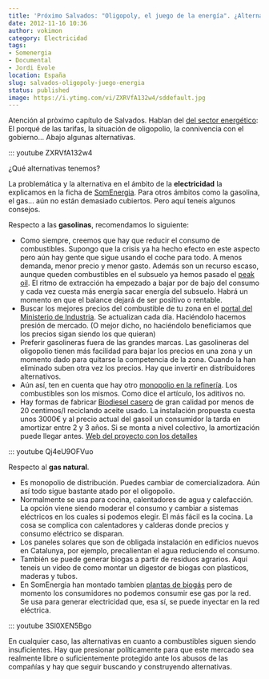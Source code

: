 ```yaml
---
title: 'Próximo Salvados: "Oligopoly, el juego de la energía". ¿Alternativas?'
date: 2012-11-16 10:36
author: vokimon
category: Electricidad
tags:
- Somenergia
- Documental
- Jordi Évole
location: España
slug: salvados-oligopoly-juego-energia
status: published
image: https://i.ytimg.com/vi/ZXRVfA132w4/sddefault.jpg
---
```


Atención al pròximo capítulo de Salvados. Hablan del [del sector energético](http://www.lasexta.com/programas/salvados/avances/consumidores-son-que-estan-pringando-tarifa-electrica_2012111500123.html): El porqué de las tarifas, la situación de oligopolio, la connivencia con el gobierno... Abajo algunas alternativas.

::: youtube ZXRVfA132w4


¿Qué alternativas tenemos?

La problemática y la alternativa en el ámbito de la **electricidad** la explicamos en la ficha de [SomEnergia](http://desconexionibex35.org/blog/electricas-som-energia/). Para otros ámbitos como la gasolina, el gas... aún no están demasiado cubiertos. Pero aquí teneis algunos consejos.

Respecto a las **gasolinas**, recomendamos lo siguiente:

-   Como siempre, creemos que hay que reducir el consumo de combustibles. Supongo que la crisis ya ha hecho efecto en este aspecto pero aún hay gente que sigue usando el coche para todo. A menos demanda, menor precio y menor gasto. Además son un recurso escaso, aunque queden combustibles en el subsuelo ya hemos pasado el [peak oil](http://en.wikipedia.org/wiki/Peak_oil). El ritmo de extracción ha empezado a bajar por de bajo del consumo y cada vez cuesta más energía sacar energía del subsuelo. Habrá un momento en que el balance dejará de ser positivo o rentable.
-   Buscar los mejores precios del combustible de tu zona en el [portal del Ministerio de Industria](http://geoportal.mityc.es/hidrocarburos/eess). Se actualizan cada día. Haciéndolo hacemos presión de mercado. (O mejor dicho, no haciéndolo beneficiamos que los precios sigan siendo los que quieran)
-   Preferir gasolineras fuera de las grandes marcas. Las gasolineras del oligopolio tienen más facilidad para bajar los precios en una zona y un momento dado para quitarse la competencia de la zona. Cuando la han eliminado suben otra vez los precios. Hay que invertir en distribuidores alternativos.
-   Aún así, ten en cuenta que hay otro [monopolio en la refinería](http://www.bmwfaq.com/f7/mi-visita-a-clh-y-el-secreto-de-las-gasolinas-546966/). Los combustibles son los mismos. Como dice el artículo, los aditivos no.
-   Hay formas de fabricar [Biodiesel casero](http://www.youtube.com/watch?feature=player_embedded&v=Qj4eU9OFVuo) de gran calidad por menos de 20 centimos/l reciclando aceite usado. La instalación propuesta cuesta unos 3000€ y al precio actual del gasoil un consumidor la tarda en amortizar entre 2 y 3 años. Si se monta a nivel colectivo, la amortización puede llegar antes. [Web del proyecto con los detalles](http://biodiesel-jose.blogspot.com.es/)

::: youtube Qj4eU9OFVuo


Respecto al **gas natural**.

-   Es monopolio de distribución. Puedes cambiar de comercializadora. Aún así todo sigue bastante atado por el oligopolio.
-   Normalmente se usa para cocina, calentadores de agua y calefacción. La opción viene siendo moderar el consumo y cambiar a sistemas eléctricos en los cuales si podemos elegir. El más fácil es la cocina. La cosa se complica con calentadores y calderas donde precios y consumo eléctrico se disparan.
-   Los paneles solares que son de obligada instalación en edificios nuevos en Catalunya, por ejemplo, precalientan el agua reduciendo el consumo.
-   También se puede generar biogas a partir de residuos agrarios. Aquí teneis un video de como montar un digestor de biogas con plasticos, maderas y tubos.
-   En SomEnergia han montado tambien [plantas de biogás](https://www.somenergia.coop/images/stories/continguts/Reumen_proyecto_Torregrossa_CAT.pdf) pero de momento los consumidores no podemos consumir ese gas por la red. Se usa para generar electricidad que, esa sí, se puede inyectar en la red eléctrica.

::: youtube 3Sl0XEN5Bgo

En cualquier caso, las alternativas en cuanto a combustibles siguen siendo insuficientes. Hay que presionar políticamente para que este mercado sea realmente libre o suficientemente protegido ante los abusos de las compañías y hay que seguir buscando y construyendo alternativas.
